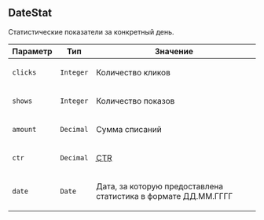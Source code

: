 
## DateStat

Статистические показатели за конкретный день.

<table>
    <thead>
        <tr><th>Параметр</th><th>Тип</th><th>Значение</th></tr>
    </thead>
    <tbody>
        <tr>
            <td><p><code>clicks</code></p></td>
            <td><p><code>Integer</code></p></td>
            <td><p>Количество кликов</p></td>
        </tr><tr>
            <td><p><code>shows</code></p></td>
            <td><p><code>Integer</code></p></td>
            <td><p>Количество показов</p></td>
        </tr><tr>
            <td><p><code>amount</code></p></td>
            <td><p><code>Decimal</code></p></td>
            <td><p>Сумма списаний</p></td>
        </tr><tr>
            <td><p><code>ctr</code></p></td>
            <td><p><code>Decimal</code></p></td>
            <td><p><abbr title="Click-Through Rate">CTR</abbr></p></td>
        </tr><tr>
            <td><p><code>date</code></p></td>
            <td><p><code>Date</code></p></td>
            <td><p>Дата, за которую предоставлена статистика
в формате ДД.ММ.ГГГГ</p></td>
        </tr>
    </tbody>
</table>